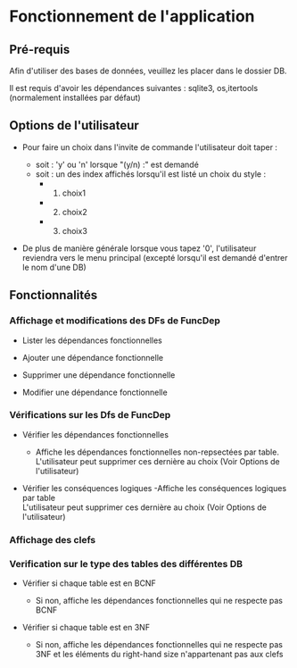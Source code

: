 # Fonctionnement de l'application

## Pré-requis

Afin d'utiliser des bases de données, veuillez les placer dans le dossier DB.

Il est requis d'avoir les dépendances suivantes : sqlite3, os,itertools (normalement installées par défaut)
## Options de l'utilisateur

- Pour faire un choix dans l'invite de commande l'utilisateur doit taper : 
    - soit :
        'y' ou 'n' lorsque "(y/n) :" est demandé
    - soit :
        un des index affichés lorsqu'il est listé un choix du style :
        - 1) choix1
        - 2) choix2
        - 3) choix3

- De plus de manière générale lorsque vous tapez '0', l'utilisateur reviendra vers le menu principal (excepté lorsqu'il est demandé d'entrer le nom d'une DB)

## Fonctionnalités

### Affichage et modifications des DFs de FuncDep
- Lister les dépendances fonctionnelles

- Ajouter une dépendance fonctionnelle

- Supprimer une dépendance fonctionnelle

- Modifier une dépendance fonctionnelle

### Vérifications sur les Dfs de FuncDep

- Vérifier les dépendances fonctionnelles
    - Affiche les dépendances fonctionnelles non-repsectées par table.
    L'utilisateur peut supprimer ces dernière au choix (Voir Options de l'utilisateur)

- Vérifier les conséquences logiques
    -Affiche les conséquences logiques par table    
    L'utilisateur peut supprimer ces dernière au choix (Voir Options de l'utilisateur)


### Affichage des clefs

### Verification sur le type des tables des différentes DB

- Vérifier si chaque table est en BCNF
    - Si non, affiche les dépendances fonctionnelles qui ne respecte pas BCNF

- Vérifier si chaque table est en 3NF
    - Si non, affiche les dépendances fonctionnelles qui ne respecte pas 3NF
    et les éléments du right-hand size n'appartenant pas aux clefs 
